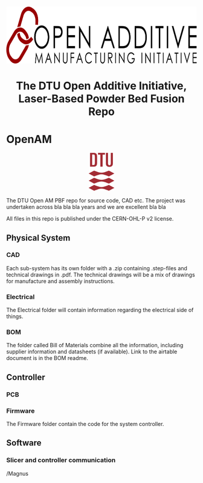 <p align="center"><img src="misc/git/OpenAMini.png" height="150" alt="Open Additive Initiative logo" /></p>
<h1 align="center">The DTU Open Additive Initiative, Laser-Based Powder Bed Fusion Repo</h1>

# OpenAM
<p align="center"><img src="misc/git/DTU_Logo.png" height="100" alt="DTU logo" /></p>
The DTU Open AM PBF repo for source code, CAD etc. The project was undertaken across bla bla bla years and we are excellent bla bla

All files in this repo is published under the CERN-OHL-P v2 license.

## Physical System

### CAD
Each sub-system has its own folder with a .zip containing .step-files and technical drawings in .pdf.
The technical drawings will be a mix of drawings for manufacture and assembly instructions.


### Electrical
The Electrical folder will contain information regarding the electrical side of things.

### BOM
The folder called Bill of Materials combine all the information, including supplier information and datasheets (if available).
Link to the airtable document is in the BOM readme.


## Controller

### PCB


### Firmware
The Firmware folder contain the code for the system controller.


## Software

### Slicer and controller communication



/Magnus




